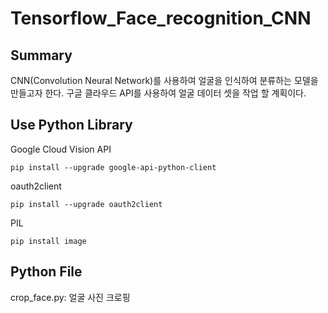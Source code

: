 # Tensorflow_Face_recognition_CNN
## Summary
CNN(Convolution Neural Network)를 사용하여 얼굴을 인식하여 분류하는 모델을 만들고자 한다.
구글 클라우드 API를 사용하여 얼굴 데이터 셋을 작업 할 계획이다.

## Use Python Library

Google Cloud Vision API
~~~
pip install --upgrade google-api-python-client
~~~

oauth2client
~~~
pip install --upgrade oauth2client
~~~

PIL
~~~
pip install image
~~~

## Python File
crop_face.py: 얼굴 사진 크로핑